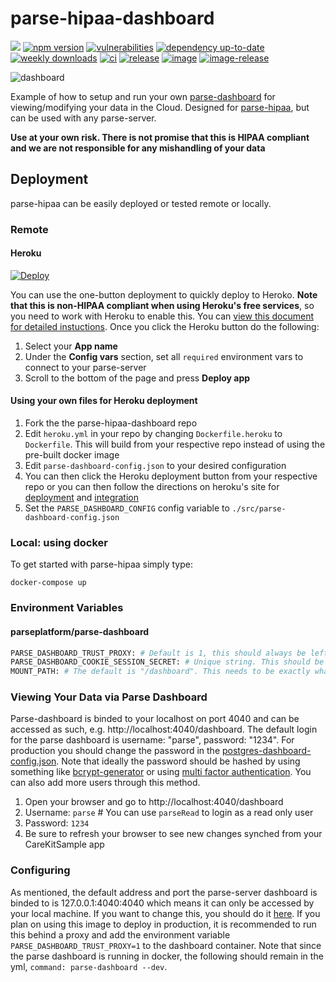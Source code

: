 # parse-hipaa-dashboard 

[![](https://dockeri.co/image/netreconlab/parse-hipaa-dashboard)](https://hub.docker.com/r/netreconlab/parse-hipaa-dashboard)
[![npm version](https://badge.fury.io/js/parse-hipaa-dashboard.svg)](https://badge.fury.io/js/parse-hipaa-dashboard)
[![vulnerabilities](https://snyk.io/test/github/netreconlab/parse-hipaa-dashboard/badge.svg)](https://snyk.io/test/github/netreconlab/parse-hipaa-dashboard)
[![dependency up-to-date](https://img.shields.io/librariesio/release/npm/parse-hipaa-dashboard)](https://libraries.io/npm/parse-hipaa-dashboard)
[![weekly downloads](https://img.shields.io/npm/dw/parse-hipaa-dashboard)](https://www.npmjs.com/package/parse-hipaa-dashboard)
[![ci](https://github.com/netreconlab/parse-hipaa-dashboard/actions/workflows/ci.yml/badge.svg)](https://github.com/netreconlab/parse-hipaa-dashboard/actions/workflows/ci.yml)
[![release](https://github.com/netreconlab/parse-hipaa-dashboard/actions/workflows/release.yml/badge.svg)](https://github.com/netreconlab/parse-hipaa-dashboard/actions/workflows/release.yml)
[![image](https://github.com/netreconlab/parse-hipaa-dashboard/actions/workflows/image.yml/badge.svg)](https://github.com/netreconlab/parse-hipaa-dashboard/actions/workflows/image.yml)
[![image-release](https://github.com/netreconlab/parse-hipaa-dashboard/actions/workflows/image-release.yml/badge.svg)](https://github.com/netreconlab/parse-hipaa-dashboard/actions/workflows/image-release.yml)

![dashboard](https://user-images.githubusercontent.com/8621344/102236202-38f32080-3ec1-11eb-88d7-24e38e95f68d.png)

Example of how to setup and run your own [parse-dashboard](https://github.com/parse-community/parse-dashboard) for viewing/modifying your data in the Cloud. Designed for [parse-hipaa](https://github.com/netreconlab/parse-hipaa), but can be used with any parse-server.  

**Use at your own risk. There is not promise that this is HIPAA compliant and we are not responsible for any mishandling of your data**

## Deployment
parse-hipaa can be easily deployed or tested remote or locally.

### Remote

#### Heroku
[![Deploy](https://www.herokucdn.com/deploy/button.svg)](https://heroku.com/deploy)

You can use the one-button deployment to quickly deploy to Heroko. **Note that this is non-HIPAA compliant when using Heroku's free services**, so you need to work with Heroku to enable this. You can [view this document for detailed instuctions](https://docs.google.com/document/d/1fniJavK_3T_SXZs2wwn-wa8nX-LzhhNgSORRK1LaZYI/edit?usp=sharing). Once you click the Heroku button do the following:

1. Select your **App name**
2. Under the **Config vars** section, set all `required` environment vars to connect to your parse-server
3. Scroll to the bottom of the page and press **Deploy app**

#### Using your own files for Heroku deployment
1. Fork the the parse-hipaa-dashboard repo
2. Edit `heroku.yml` in your repo by changing `Dockerfile.heroku` to `Dockerfile`. This will build from your respective repo instead of using the pre-built docker image
3. Edit `parse-dashboard-config.json` to your desired configuration
4. You can then click the Heroku deployment button from your respective repo or you can then follow the directions on heroku's site for [deployment](https://devcenter.heroku.com/articles/git) and [integration](https://devcenter.heroku.com/articles/github-integration)
5. Set the `PARSE_DASHBOARD_CONFIG` config variable to `./src/parse-dashboard-config.json`

### Local: using docker 
To get started with parse-hipaa simply type:

```docker-compose up```

### Environment Variables

#### parseplatform/parse-dashboard
```bash
PARSE_DASHBOARD_TRUST_PROXY: # Default is 1, this should always be left as 1 when using docker
PARSE_DASHBOARD_COOKIE_SESSION_SECRET: # Unique string. This should be constant across all deployments on your system
MOUNT_PATH: # The default is "/dashboard". This needs to be exactly what you plan it to be behind the proxy, i.e. If you want to access cs.uky.edu/dashboard it should be "/dashboard"
```

### Viewing Your Data via Parse Dashboard
Parse-dashboard is binded to your localhost on port 4040 and can be accessed as such, e.g. http://localhost:4040/dashboard. The default login for the parse dashboard is username: "parse", password: "1234". For production you should change the password in the [postgres-dashboard-config.json](https://github.com/netreconlab/parse-hipaa/blob/master/parse-dashboard-config.json#L14). Note that ideally the password should be hashed by using something like [bcrypt-generator](https://bcrypt-generator.com) or using [multi factor authentication](https://github.com/parse-community/parse-dashboard#multi-factor-authentication-one-time-password). You can also add more users through this method.

1. Open your browser and go to http://localhost:4040/dashboard
2. Username: `parse` # You can use `parseRead` to login as a read only user
3. Password: `1234`
4. Be sure to refresh your browser to see new changes synched from your CareKitSample app

### Configuring
As mentioned, the default address and port the parse-server dashboard is binded to is 127.0.0.1:4040:4040 which means it can only be accessed by your local machine. If you want to change this, you should do it [here](https://github.com/netreconlab/parse-hipaa/blob/master/docker-compose.yml#L29). If you plan on using this image to deploy in production, it is recommended to run this behind a proxy and add the environment variable `PARSE_DASHBOARD_TRUST_PROXY=1` to the dashboard container. Note that since the parse dashboard is running in docker, the following should remain in the yml, `command: parse-dashboard --dev`.
